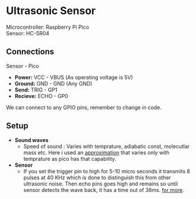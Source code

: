 # Ultrasonic Sensor 

Microcontroller: Raspberry Pi Pico  
Sensor: HC-SR04  

## Connections

Sensor - Pico

- **Power:**  VCC - VBUS (As operating voltage is 5V)
- **Ground:** GND - GND  (Any GND)
- **Send:** TRIG - GP1 
- **Recieve:** ECHO - GP0

We can connect to any GPIO pins, remember to change in code.

## Setup

- **Sound waves**
  - Speed of sound : Varies with temprature, adiabatic const, molecutlar mass etc. Here i used an [approximation](http://hyperphysics.phy-astr.gsu.edu/hbase/Sound/souspe3.html) that varies only with temprature as pico has that capability.
- **Sensor**
  - If you set the trigger pin to high for 5-10 micro seconds it transmits 8 pulses at 40 KHz which is done to distinguish this from other ultrasonic noise. Then echo pins goes high and remains so until sensor detects the wave back, it has a time out of 38ms. [for more](https://lastminuteengineers.com/arduino-sr04-ultrasonic-sensor-tutorial/).
  


